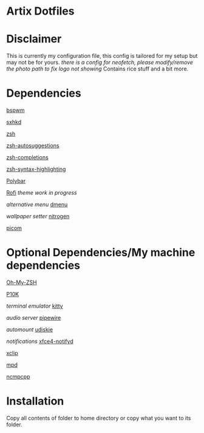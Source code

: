 # Artix Dotfiles

# Disclaimer
This is currently my configuration file, this config is tailored for my setup but may not be for yours.
*there is a config for neofetch, please modify/remove the photo path to fix logo not showing*
Contains rice stuff and a bit more.

# Dependencies
[bspwm](https://archlinux.org/packages/community/x86_64/bspwm/)

[sxhkd](https://archlinux.org/packages/community/x86_64/sxhkd/)

[zsh](https://archlinux.org/packages/extra/x86_64/zsh/)

[zsh-autosuggestions](https://archlinux.org/packages/extra/x86_64/zsh/)

[zsh-completions](https://archlinux.org/packages/community/any/zsh-completions/)

[zsh-syntax-highlighting](https://archlinux.org/packages/community/any/zsh-syntax-highlighting/)

[Polybar](https://aur.archlinux.org/packages/polybar/)

[Rofi](https://archlinux.org/packages/community/x86_64/rofi/) *theme work in progress*

*alternative menu* [dmenu](https://tools.suckless.org/dmenu/)

*wallpaper setter* [nitrogen](https://archlinux.org/packages/extra/x86_64/nitrogen/)

[picom](https://aur.archlinux.org/packages/picom-ibhagwan-git)

# Optional Dependencies/My machine dependencies

[Oh-My-ZSH](https://ohmyz.sh/)

[P10K](https://github.com/romkatv/powerlevel10k)

*terminal emulator* [kitty](https://archlinux.org/packages/community/x86_64/kitty/)

*audio server* [pipewire](https://archlinux.org/packages/extra/x86_64/pipewire/)

*automount* [udiskie](https://archlinux.org/packages/community/any/udiskie/)

*notifications* [xfce4-notifyd](https://archlinux.org/packages/extra/x86_64/xfce4-notifyd/)

[xclip](https://archlinux.org/packages/extra/x86_64/xclip/)

[mpd](https://archlinux.org/packages/extra/x86_64/mpd/)

[ncmpcpp](https://archlinux.org/packages/community/x86_64/ncmpcpp/)

# Installation

Copy all contents of folder to home directory or copy what you want to its folder.

